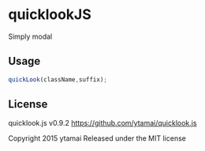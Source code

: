 # quicklookJS

Simply modal

## Usage

```javascript
quickLook(className,suffix);
```


## License

quicklook.js v0.9.2
https://github.com/ytamai/quicklook.js

Copyright 2015 ytamai
Released under the MIT license